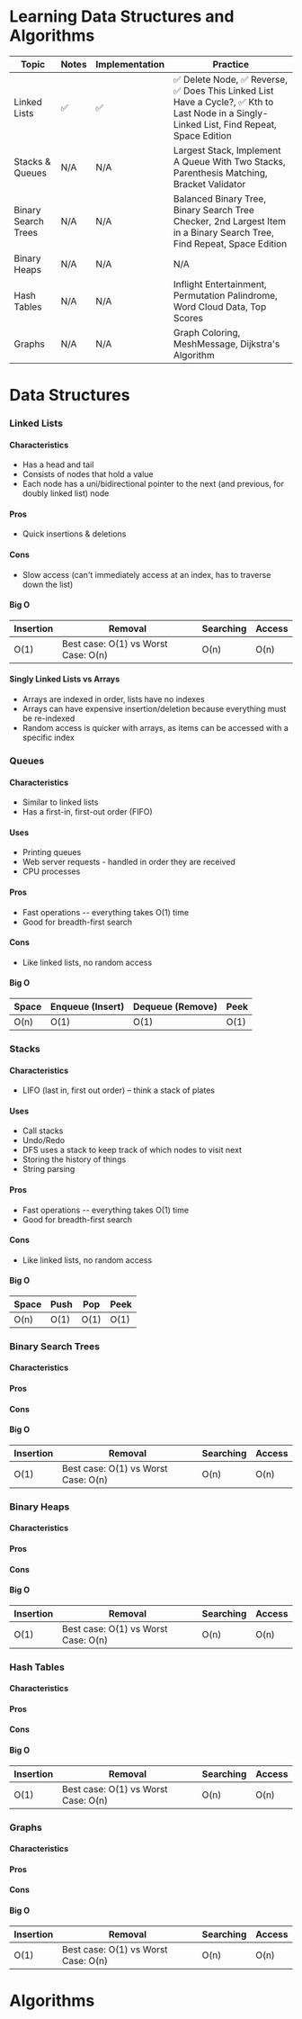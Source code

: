 # Learning Data Structures and Algorithms

Topic | Notes | Implementation | Practice
--- | --- | --- | ---
Linked Lists | ✅ | ✅ | ✅  Delete Node, ✅ Reverse, ✅  Does This Linked List Have a Cycle?, ✅ Kth to Last Node in a Singly-Linked List, Find Repeat, Space Edition
Stacks & Queues | N/A | N/A | Largest Stack, Implement A Queue With Two Stacks, Parenthesis Matching, Bracket Validator
Binary Search Trees | N/A | N/A | Balanced Binary Tree, Binary Search Tree Checker, 2nd Largest Item in a Binary Search Tree, Find Repeat, Space Edition
Binary Heaps | N/A | N/A | N/A
Hash Tables | N/A | N/A | Inflight Entertainment, Permutation Palindrome, Word Cloud Data, Top Scores
Graphs | N/A | N/A | Graph Coloring, MeshMessage, Dijkstra's Algorithm

# Data Structures

### Linked Lists
#### Characteristics
- Has a head and tail
- Consists of nodes that hold a value
- Each node has a uni/bidirectional pointer to the next (and previous, for doubly linked list) node


#### Pros
- Quick insertions & deletions


#### Cons
- Slow access (can't immediately access at an index, has to traverse down the list)

#### Big O

Insertion | Removal | Searching | Access
---|---|---|---
O(1) | Best case: O(1) vs Worst Case: O(n) | O(n) | O(n)


#### Singly Linked Lists vs Arrays
- Arrays are indexed in order, lists have no indexes
- Arrays can have expensive insertion/deletion because everything must be re-indexed
- Random access is quicker with arrays, as items can be accessed with a specific index


### Queues

#### Characteristics
- Similar to linked lists
- Has a first-in, first-out order (FIFO)

#### Uses
- Printing queues
- Web server requests - handled in order they are received
- CPU processes

#### Pros
- Fast operations -- everything takes O(1) time
- Good for breadth-first search

#### Cons
- Like linked lists, no random access

#### Big O
Space | Enqueue (Insert) | Dequeue (Remove) | Peek 
---|---|---|---
O(n) | O(1) | O(1) | O(1)


### Stacks

#### Characteristics
- LIFO (last in, first out order) – think a stack of plates

#### Uses
- Call stacks
- Undo/Redo
- DFS uses a stack to keep track of which nodes to visit next
- Storing the history of things
- String parsing

#### Pros
- Fast operations -- everything takes O(1) time
- Good for breadth-first search

#### Cons
- Like linked lists, no random access

#### Big O 
Space | Push | Pop | Peek 
---|---|---|---
O(n) | O(1) | O(1) | O(1)


### Binary Search Trees

#### Characteristics

#### Pros

#### Cons

#### Big O
Insertion | Removal | Searching | Access
---|---|---|---
O(1) | Best case: O(1) vs Worst Case: O(n) | O(n) | O(n)


### Binary Heaps

#### Characteristics

#### Pros

#### Cons

#### Big O
Insertion | Removal | Searching | Access
---|---|---|---
O(1) | Best case: O(1) vs Worst Case: O(n) | O(n) | O(n)


### Hash Tables

#### Characteristics

#### Pros

#### Cons

#### Big O
Insertion | Removal | Searching | Access
---|---|---|---
O(1) | Best case: O(1) vs Worst Case: O(n) | O(n) | O(n)


### Graphs

#### Characteristics

#### Pros

#### Cons

#### Big O
Insertion | Removal | Searching | Access
---|---|---|---
O(1) | Best case: O(1) vs Worst Case: O(n) | O(n) | O(n)



# Algorithms
